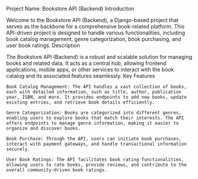 Project Name: Bookstore API (Backend)
Introduction

Welcome to the Bookstore API (Backend), a Django-based project that serves as the backbone for a comprehensive book-related platform. This API-driven project is designed to handle various functionalities, including book catalog management, genre categorization, book purchasing, and user book ratings.
Description

The Bookstore API (Backend) is a robust and scalable solution for managing books and related data. It acts as a central hub, allowing frontend applications, mobile apps, or other services to interact with the book catalog and its associated features seamlessly.
Key Features

    Book Catalog Management: The API handles a vast collection of books, each with detailed information, such as title, author, publication year, ISBN, and more. It provides endpoints to add new books, update existing entries, and retrieve book details efficiently.

    Genre Categorization: Books are categorized into different genres, enabling users to explore books that match their interests. The API offers endpoints to manage genre information, making it easier to organize and discover books.

    Book Purchase: Through the API, users can initiate book purchases, interact with payment gateways, and handle transactional information securely.

    User Book Ratings: The API facilitates book rating functionalities, allowing users to rate books, provide reviews, and contribute to the overall community-driven book ratings.
